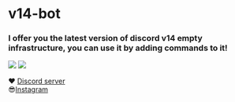 # v14-bot
<h3>I offer you the latest version of discord v14 empty infrastructure, you can use it by adding commands to it!</h3>
<img src="https://media.discordapp.net/attachments/1005945242219970681/1099660968247701504/image.png">

<img src="https://media.discordapp.net/attachments/1009933878565285888/1099661131515187292/image.png">

❤ [Discord server](https://discord.gg/6gFyuFvXt4)
<br>
😎[Instagram](https://www.instagram.com/furkangrns59/)
